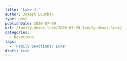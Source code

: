 ```yaml
---
title: 'Luke 4:'
author: Joseph Louthan
type: post
publishDate: 2020-07-09
url: /family-devos-luke/2020-07-09-family-devos-luke/
categories:
  - Devotions
tags:
  - 'Family Devotions: Luke'
draft: true
---
```


